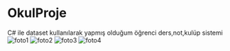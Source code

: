 # OkulProje
C# ile dataset kullanılarak yapmış olduğum öğrenci ders,not,kulüp sistemi
![foto1](https://user-images.githubusercontent.com/100492746/179310847-23fb2f59-5de9-40ab-b598-6d66c0219e33.png)
![foto2](https://user-images.githubusercontent.com/100492746/179310858-8119e281-35d2-4096-99ba-fbfa6cd752f6.png)
![foto3](https://user-images.githubusercontent.com/100492746/179310863-ddcde047-3705-4657-b54b-e317e4a109a3.png)
![foto4](https://user-images.githubusercontent.com/100492746/179310869-622eac3a-453d-4674-8576-2d695d4b76f7.png)
